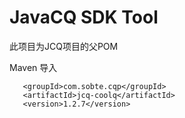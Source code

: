 # JavaCQ SDK Tool

此项目为JCQ项目的父POM

Maven 导入
```
   <groupId>com.sobte.cqp</groupId>
   <artifactId>jcq-coolq</artifactId>
   <version>1.2.7</version>
```